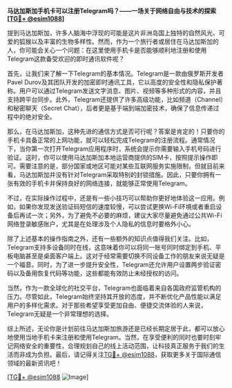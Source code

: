 **马达加斯加手机卡可以注册Telegram吗？——一场关于网络自由与技术的探索[[TG💪+ @esim1088](https://t.me/s/esim1088)]**

提到马达加斯加，许多人脑海中浮现的可能是这片非洲岛国上独特的自然风光、可爱的狐猴以及丰富的生物多样性。然而，作为一个旅行者或居住在马达加斯加的人，你可能会关心一个问题：在这里使用手机卡是否能够顺利地注册和使用Telegram这款备受欢迎的即时通讯软件呢？

首先，让我们来了解一下Telegram的基本情况。Telegram是一款由俄罗斯开发者Pavel Durov及其团队开发的加密即时通讯工具，它以高度的安全性和隐私保护著称。用户可以通过Telegram发送文字消息、图片、视频等多种形式的内容，并且支持跨平台同步。此外，Telegram还提供了许多高级功能，比如频道（Channel）和秘密聊天（Secret Chat），后者更是基于端到端加密技术，确保了信息传递过程中的绝对安全。

那么，在马达加斯加，这种先进的通信方式是否可行呢？答案是肯定的！只要你的手机卡具备正常的上网功能，就可以轻松完成Telegram的注册流程。通常情况下，当你第一次打开Telegram应用程序时，系统会提示你需要输入手机号码进行验证。这时，你可以使用马达加斯加本地运营商提供的SIM卡，按照提示操作即可。需要注意的是，部分国家或地区可能对某些互联网服务实施限制，但就目前来看，马达加斯加并没有针对Telegram采取特别的封锁措施。因此，只要你拥有一张有效的手机卡并保持良好的网络连接，就能够正常使用Telegram。

不过，在实际操作过程中，还是有一些小技巧可以帮助你更好地体验这一应用。例如，如果你发现发送验证码短信的速度较慢，可以尝试更换Wi-Fi环境或者重启设备后再试一次；另外，为了避免不必要的麻烦，建议大家尽量避免通过公共Wi-Fi网络登录敏感账户，尤其是在处理涉及个人隐私的信息时要格外小心。

除了上述基本的操作指南之外，还有一些额外的知识点值得我们关注。比如，Telegram支持多设备同时在线，这意味着你可以将同一账号同时绑定到手机、平板电脑甚至是桌面客户端上。这对于经常需要切换不同设备工作的朋友来说无疑是一个福音。同时，为了进一步提升安全性，Telegram还允许用户设置两步验证密码以及备用恢复代码等功能，这些都能有效防止未经授权的访问。

当然，作为一款全球化的社交平台，Telegram也面临着来自各国政府监管机构的压力。尽管如此，Telegram始终坚持其开放的态度，并不断优化产品性能以满足用户的多样化需求。对于那些希望享受更加自由、便捷交流体验的人来说，Telegram无疑是一个非常理想的选择。

综上所述，无论你是计划前往马达加斯加旅游还是已经长期定居于此，都可以放心地使用当地手机卡来注册和使用Telegram。当然，在享受便利的同时也要时刻牢记网络安全的重要性，合理规划自己的线上活动范围，让科技真正服务于我们的生活而非成为负担。最后，请记得关注[TG💪+ @esim1088](https://t.me/s/esim1088)，获取更多关于国际通信领域的最新资讯吧！

[[TG💪+ @esim1088](https://t.me/s/esim1088) ![Image](https://i.postimg.cc/4NQfJmqS/Snipaste-2025-05-13-00-14-12.png)]